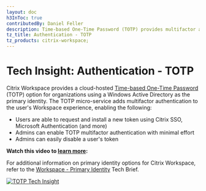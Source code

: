 ```yaml
---
layout: doc
h3InToc: true
contributedBy: Daniel Feller
description: Time-based One-Time Password (TOTP) provides multifactor authentication to the user's Workspace experience.
tz_title: Authentication - TOTP
tz_products: citrix-workspace;
---
```

# Tech Insight: Authentication - TOTP

Citrix Workspace provides a cloud-hosted [Time-based One-Time Password](/en-us/tech-zone/learn/tech-briefs/workspace-identity.html#active-directory-with-totp) (TOTP) option for organizations using a Windows Active Directory as the primary identity. The TOTP micro-service adds multifactor authentication to the user's Workspace experience, enabling the following:

-  Users are able to request and install a new token using Citrix SSO, Microsoft Authentication (and more)
-  Admins can enable TOTP multifactor authentication with minimal effort
-  Admins can easily disable a user's token

**Watch this video to [learn more](https://www.youtube.com/watch?v=R8xwG_k2v78):**

For additional information on primary identity options for Citrix Workspace, refer to the [Workspace - Primary Identity](/en-us/tech-zone/learn/tech-briefs/workspace-identity.html) Tech Brief.

[![TOTP Tech Insight](/en-us/tech-zone/learn/media/shared_video-placeholder.png)](https://www.youtube.com/watch?v=R8xwG_k2v78)
